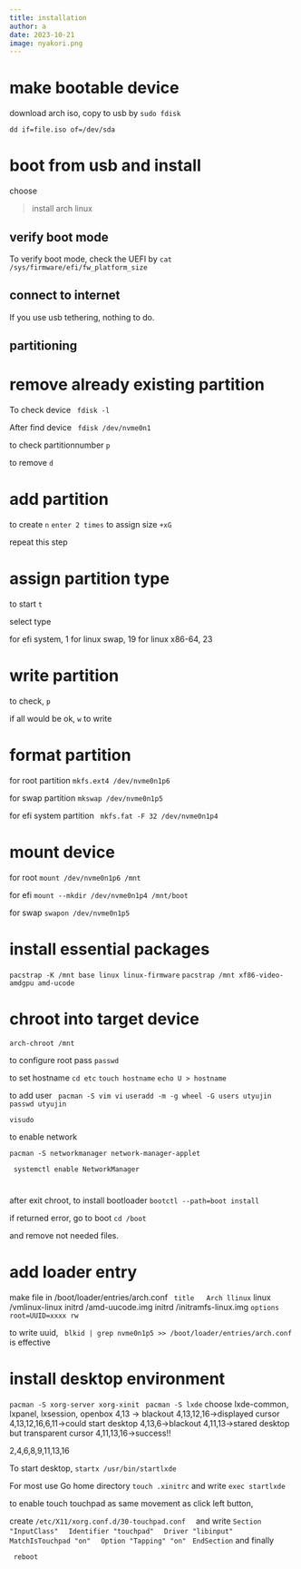 ```yaml
---
title: installation
author: a
date: 2023-10-21
image: nyakori.png
---
```



# make bootable device
download arch iso, copy to usb by
``` sudo fdisk ```

``` dd if=file.iso of=/dev/sda ```

# boot from usb and install

choose
> install arch linux

## verify boot mode

To verify boot mode, check the UEFI by
``` cat /sys/firmware/efi/fw_platform_size ```

## connect to internet

If you use usb tethering, nothing to do.

## partitioning

# remove already existing partition

To check device 
``` fdisk -l```

After find device
``` fdisk /dev/nvme0n1```

to check partitionnumber
```p```

to remove 
```d```

# add partition

to create
```n```
```enter 2 times```
to assign size
```+xG```

repeat this step

# assign partition type

to start
```t```

select type

for efi system, 1
for linux swap, 19
for linux x86-64, 23

# write partition

to check,
```p```

if all would be ok, 
```w```
to write

# format partition

for root partition
```mkfs.ext4 /dev/nvme0n1p6```

for swap partition
```mkswap /dev/nvme0n1p5```

for efi system partition
``` mkfs.fat -F 32 /dev/nvme0n1p4```


# mount device
for root
```mount /dev/nvme0n1p6 /mnt```

for efi
```mount --mkdir /dev/nvme0n1p4 /mnt/boot```

for swap
```swapon /dev/nvme0n1p5```


# install essential packages
```pacstrap -K /mnt base linux linux-firmware```
```pacstrap /mnt xf86-video-amdgpu amd-ucode```

# chroot into target device

```arch-chroot /mnt```

to configure root pass
```passwd```

to set hostname
```cd etc```
```touch hostname```
```echo U > hostname```

to add user
``` pacman -S vim vi```
```useradd -m -g wheel -G users utyujin```
``` passwd utyujin```

```visudo```

to enable network

```pacman -S networkmanager network-manager-applet```

``` systemctl enable NetworkManager```
# 
after exit chroot,
to install bootloader
```bootctl --path=boot install```

if returned error, go to boot
```cd /boot```

and remove not needed files.


# add loader entry

make file in /boot/loader/entries/arch.conf
``` title   Arch llinux```
linux   /vmlinux-linux
initrd  /amd-uucode.img
initrd  /initramfs-linux.img
```options root=UUID=xxxx rw ```

to write uuid, 
``` blkid | grep nvme0n1p5 >> /boot/loader/entries/arch.conf```
is effective

# install desktop environment

```pacman -S xorg-server xorg-xinit```
``` pacman -S lxde```
choose lxde-common, lxpanel, lxsession, openbox
4,13 -> blackout
4,13,12,16->displayed cursor
4,13,12,16,6,11->could start desktop
4,13,6->blackout
4,11,13->stared desktop but transparent cursor
4,11,13,16->success!!

2,4,6,8,9,11,13,16

To start desktop,
```startx /usr/bin/startlxde```

For most use
Go home directory
```touch .xinitrc```
and write
```exec startlxde```

to enable touch touchpad as same movement as click left button,

create
```/etc/X11/xorg.conf.d/30-touchpad.conf  ```
and write
``` Section "InputClass"  ``` 
```  Identifier "touchpad"  ```
```  Driver "libinput"  ```
```  MatchIsTouchpad "on"  ```
```  Option "Tapping" "on"  ```
```EndSection```
and finally

``` reboot```
